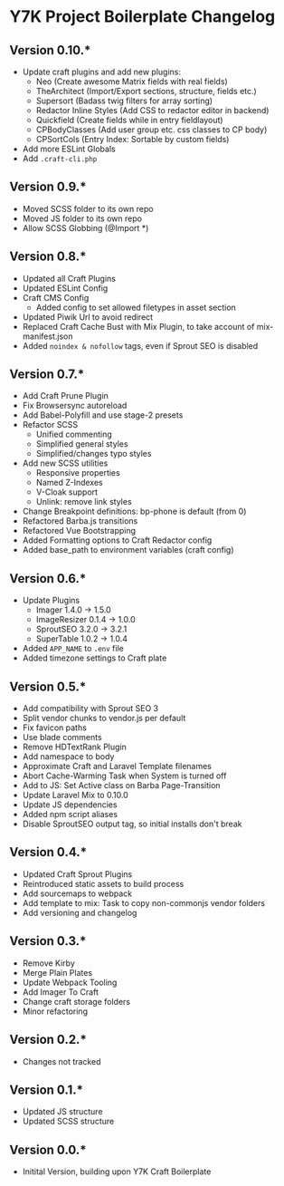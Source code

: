 # Y7K Project Boilerplate Changelog

## Version 0.10.*
* Update craft plugins and add new plugins:
    - Neo (Create awesome Matrix fields with real fields)
    - TheArchitect (Import/Export sections, structure, fields etc.)
    - Supersort (Badass twig filters for array sorting)
    - Redactor Inline Styles (Add CSS to redactor editor in backend)
    - Quickfield (Create fields while in entry fieldlayout)
    - CPBodyClasses (Add user group etc. css classes to CP body)
    - CPSortCols (Entry Index: Sortable by custom fields)
* Add more ESLint Globals
* Add `.craft-cli.php`

## Version 0.9.*
* Moved SCSS folder to its own repo
* Moved JS folder to its own repo
* Allow SCSS Globbing (@Import *)


## Version 0.8.*
* Updated all Craft Plugins
* Updated ESLint Config
* Craft CMS Config
    - Added config to set allowed filetypes in asset section
* Updated Piwik Url to avoid redirect
* Replaced Craft Cache Bust with Mix Plugin, to take account of mix-manifest.json
* Added `noindex & nofollow` tags, even if Sprout SEO is disabled

## Version 0.7.*
* Add Craft Prune Plugin
* Fix Browsersync autoreload
* Add Babel-Polyfill and use stage-2 presets
* Refactor SCSS
    - Unified commenting
    - Simplified general styles
    - Simplified/changes typo styles
* Add new SCSS utilities
    - Responsive properties
    - Named Z-Indexes
    - V-Cloak support
    - Unlink: remove link styles
* Change Breakpoint definitions: bp-phone is default (from 0)
* Refactored Barba.js transitions
* Refactored Vue Bootstrapping
* Added Formatting options to Craft Redactor config
* Added base_path to environment variables (craft config)


## Version 0.6.*
* Update Plugins
    - Imager 1.4.0 -> 1.5.0
    - ImageResizer 0.1.4 -> 1.0.0
    - SproutSEO 3.2.0 -> 3.2.1
    - SuperTable 1.0.2 -> 1.0.4
* Added `APP_NAME` to `.env` file
* Added timezone settings to Craft plate


## Version 0.5.*
* Add compatibility with Sprout SEO 3
* Split vendor chunks to vendor.js per default
* Fix favicon paths
* Use blade comments
* Remove HDTextRank Plugin
* Add namespace to body
* Approximate Craft and Laravel Template filenames
* Abort Cache-Warming Task when System is turned off
* Add to JS: Set Active class on Barba Page-Transition
* Update Laravel Mix to 0.10.0
* Update JS dependencies
* Added npm script aliases
* Disable SproutSEO output tag, so initial installs don't break


## Version 0.4.*
* Updated Craft Sprout Plugins
* Reintroduced static assets to build process
* Add sourcemaps to webpack
* Add template to mix: Task to copy non-commonjs vendor folders
* Add versioning and changelog


## Version 0.3.*
* Remove Kirby
* Merge Plain Plates
* Update Webpack Tooling
* Add Imager To Craft
* Change craft storage folders
* Minor refactoring


## Version 0.2.*
* Changes not tracked


## Version 0.1.*
* Updated JS structure
* Updated SCSS structure


## Version 0.0.*

* Initital Version, building upon Y7K Craft Boilerplate
